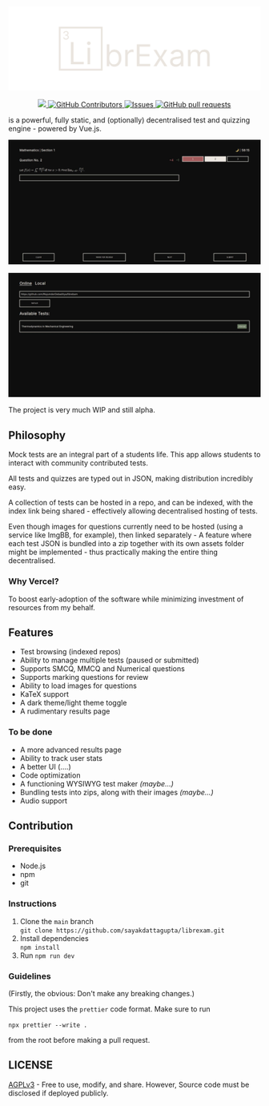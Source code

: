 <div align="center">
    <img src="./public/librexamTyped.svg" alt="logo" />
</div>

<p align="center">
    <a href="https://librexam.vercel.app">
      <img src="https://img.shields.io/badge/Vercel-Deployed-brightgreen?logo=vercel" />
    </a>
    <a href="https://github.com/sayakdattagupta/librexam/graphs/contributors">
      <img alt="GitHub Contributors" src="https://img.shields.io/github/contributors/sayakdattagupta/librexam" />
    </a>
    <a href="https://github.com/sayakdattagupta/librexam/issues">
      <img alt="Issues" src="https://img.shields.io/github/issues/sayakdattagupta/librexam?color=0088ff" />
    </a>
    <a href="https://github.com/sayakdattagupta/librexam/pulls">
      <img alt="GitHub pull requests" src="https://img.shields.io/github/issues-pr/sayakdattagupta/librexam?color=0088ff" />
    </a>
</p>

is a powerful, fully static, and (optionally) decentralised test and quizzing engine - powered by Vue.js.

![screens](./screenshots/screen1.jpg)

![screens](./screenshots/screen2.jpg)

The project is very much WIP and still alpha.

## Philosophy

Mock tests are an integral part of a students life. This app allows students to interact with community contributed tests.

All tests and quizzes are typed out in JSON, making distribution incredibly easy.

A collection of tests can be hosted in a repo, and can be indexed, with the index link being shared - effectively allowing decentralised hosting of tests.

Even though images for questions currently need to be hosted (using a service like ImgBB, for example), then linked separately - A feature where each test JSON is bundled into a zip together with its own assets folder might be implemented - thus practically making the entire thing decentralised.

### Why Vercel?

To boost early-adoption of the software while minimizing investment of resources from my behalf.

## Features

- Test browsing (indexed repos)
- Ability to manage multiple tests (paused or submitted)
- Supports SMCQ, MMCQ and Numerical questions
- Supports marking questions for review
- Ability to load images for questions
- KaTeX support
- A dark theme/light theme toggle
- A rudimentary results page

### To be done

- A more advanced results page
- Ability to track user stats
- A better UI (....)
- Code optimization
- A functioning WYSIWYG test maker _(maybe...)_
- Bundling tests into zips, along with their images _(maybe...)_
- Audio support

## Contribution

### Prerequisites

- Node.js
- npm
- git

### Instructions

1. Clone the ``main`` branch <br>
   ``git clone https://github.com/sayakdattagupta/librexam.git``
2. Install dependencies <br>
   ``npm install``
3. Run ``npm run dev``

### Guidelines

(Firstly, the obvious: Don't make any breaking changes.)

This project uses the ``prettier`` code format. Make sure to run 

``npx prettier --write .`` 

from the root before making a pull request.

## LICENSE

[AGPLv3](LICENSE) - Free to use, modify, and share. However, Source code must be disclosed if deployed publicly.
